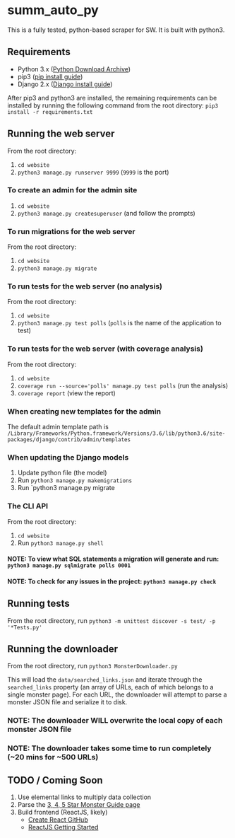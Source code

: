 # summ_auto_py

This is a fully tested, python-based scraper for SW. It is built with python3.

## Requirements

* Python 3.x ([Python Download Archive](https://www.python.org/downloads/))
* pip3 ([pip install guide](https://pip.pypa.io/en/stable/installing/))
* Django 2.x ([Django install guide](https://docs.djangoproject.com/en/2.0/intro/install/))

After pip3 and python3 are installed, the remaining requirements can be installed by running the following command from the root directory: `pip3 install -r requirements.txt`

## Running the web server

From the root directory:

1. `cd website`
1. `python3 manage.py runserver 9999` (`9999` is the port)

### To create an admin for the admin site

1. `cd website`
1. `python3 manage.py createsuperuser` (and follow the prompts)

### To run migrations for the web server

From the root directory:

1. `cd website`
1. `python3 manage.py migrate`

### To run tests for the web server (no analysis)

From the root directory:

1. `cd website`
1. `python3 manage.py test polls` (`polls` is the name of the application to test)

### To run tests for the web server (with coverage analysis)

From the root directory:

1. `cd website`
1. `coverage run --source='polls' manage.py test polls` (run the analysis)
1. `coverage report` (view the report)

### When creating new templates for the admin

The default admin template path is `/Library/Frameworks/Python.framework/Versions/3.6/lib/python3.6/site-packages/django/contrib/admin/templates`

### When updating the Django models

1. Update python file (the model)
1. Run `python3 manage.py makemigrations`
1. Run `python3 manage.py migrate

### The CLI API

From the root directory:

1. `cd website`
1. Run `python3 manage.py shell`

#### NOTE: To view what SQL statements a migration will generate and run: `python3 manage.py sqlmigrate polls 0001`

#### NOTE: To check for any issues in the project: `python3 manage.py check`

## Running tests

From the root directory, run `python3 -m unittest discover -s test/ -p '*Tests.py'`

## Running the downloader

From the root directory, run `python3 MonsterDownloader.py`

This will load the `data/searched_links.json` and iterate through the `searched_links` property (an array of URLs, each of which belongs to a single monster page). For each URL, the downloader will attempt to parse a monster JSON file and serialize it to disk.

### NOTE: The downloader **WILL** overwrite the local copy of each monster JSON file

### NOTE: The downloader takes some time to run completely (~20 mins for ~500 URLs)

## TODO / Coming Soon

1. Use elemental links to multiply data collection
1. Parse the [3, 4, 5 Star Monster Guide page](https://summonerswar.co/monster-guide-3-4-5-mons/)
1. Build frontend (ReactJS, likely)
    * [Create React GitHub](https://github.com/facebookincubator/create-react-app)
    * [ReactJS Getting Started](https://reactjs.org/docs/hello-world.html)
